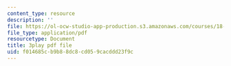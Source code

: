```yaml
---
content_type: resource
description: ''
file: https://ol-ocw-studio-app-production.s3.amazonaws.com/courses/18-01sc-single-variable-calculus-fall-2010/f014685cb9b88dc8cd059cacddd23f9c_KhwQKE_tld0.pdf
file_type: application/pdf
resourcetype: Document
title: 3play pdf file
uid: f014685c-b9b8-8dc8-cd05-9cacddd23f9c
---
```


